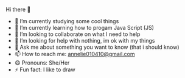 Hi there 👋

- 🔭 I’m currently studying some cool things 
- 🌱 I’m currently learning how to progam Java Script (JS)
- 👯 I’m looking to collaborate on what I need to help
- 🤔 I’m looking for help with nothing, im ok with my things
- 💬 Ask me about something you want to know (that i should know)
- 📫 How to reach me: annelie010410@gmail.com
- 😄 Pronouns: She/Her
- ⚡ Fun fact: I like to draw
